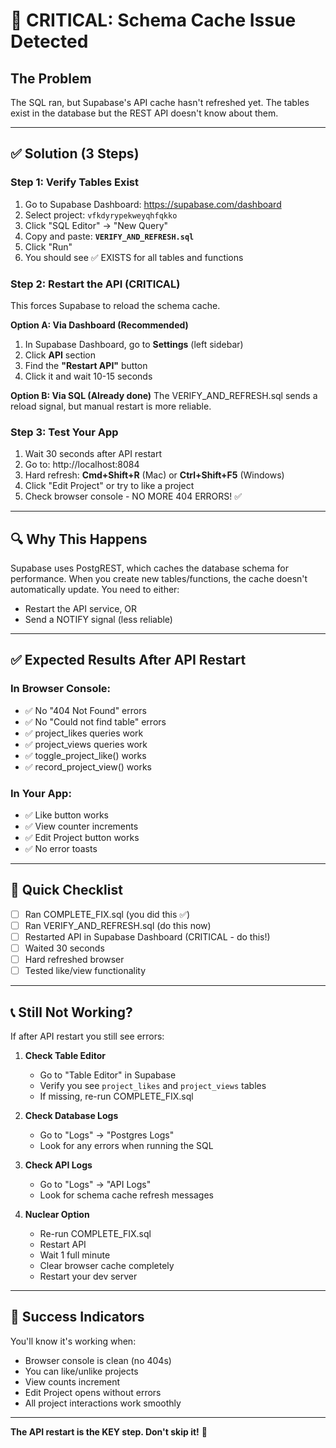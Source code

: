 # 🚨 CRITICAL: Schema Cache Issue Detected

## The Problem
The SQL ran, but Supabase's API cache hasn't refreshed yet. The tables exist in the database but the REST API doesn't know about them.

---

## ✅ Solution (3 Steps)

### Step 1: Verify Tables Exist
1. Go to Supabase Dashboard: https://supabase.com/dashboard
2. Select project: `vfkdyrypekweyqhfqkko`
3. Click "SQL Editor" → "New Query"
4. Copy and paste: **`VERIFY_AND_REFRESH.sql`**
5. Click "Run"
6. You should see ✅ EXISTS for all tables and functions

### Step 2: Restart the API (CRITICAL)
This forces Supabase to reload the schema cache.

**Option A: Via Dashboard (Recommended)**
1. In Supabase Dashboard, go to **Settings** (left sidebar)
2. Click **API** section
3. Find the **"Restart API"** button
4. Click it and wait 10-15 seconds

**Option B: Via SQL (Already done)**
The VERIFY_AND_REFRESH.sql sends a reload signal, but manual restart is more reliable.

### Step 3: Test Your App
1. Wait 30 seconds after API restart
2. Go to: http://localhost:8084
3. Hard refresh: **Cmd+Shift+R** (Mac) or **Ctrl+Shift+F5** (Windows)
4. Click "Edit Project" or try to like a project
5. Check browser console - NO MORE 404 ERRORS! ✅

---

## 🔍 Why This Happens

Supabase uses PostgREST, which caches the database schema for performance. When you create new tables/functions, the cache doesn't automatically update. You need to either:
- Restart the API service, OR
- Send a NOTIFY signal (less reliable)

---

## ✅ Expected Results After API Restart

### In Browser Console:
- ✅ No "404 Not Found" errors
- ✅ No "Could not find table" errors
- ✅ project_likes queries work
- ✅ project_views queries work
- ✅ toggle_project_like() works
- ✅ record_project_view() works

### In Your App:
- ✅ Like button works
- ✅ View counter increments
- ✅ Edit Project button works
- ✅ No error toasts

---

## 🎯 Quick Checklist

- [ ] Ran COMPLETE_FIX.sql (you did this ✅)
- [ ] Ran VERIFY_AND_REFRESH.sql (do this now)
- [ ] Restarted API in Supabase Dashboard (CRITICAL - do this!)
- [ ] Waited 30 seconds
- [ ] Hard refreshed browser
- [ ] Tested like/view functionality

---

## 📞 Still Not Working?

If after API restart you still see errors:

1. **Check Table Editor**
   - Go to "Table Editor" in Supabase
   - Verify you see `project_likes` and `project_views` tables
   - If missing, re-run COMPLETE_FIX.sql

2. **Check Database Logs**
   - Go to "Logs" → "Postgres Logs"
   - Look for any errors when running the SQL

3. **Check API Logs**
   - Go to "Logs" → "API Logs"  
   - Look for schema cache refresh messages

4. **Nuclear Option**
   - Re-run COMPLETE_FIX.sql
   - Restart API
   - Wait 1 full minute
   - Clear browser cache completely
   - Restart your dev server

---

## 🎉 Success Indicators

You'll know it's working when:
- Browser console is clean (no 404s)
- You can like/unlike projects
- View counts increment
- Edit Project opens without errors
- All project interactions work smoothly

---

**The API restart is the KEY step. Don't skip it!** 🔑

